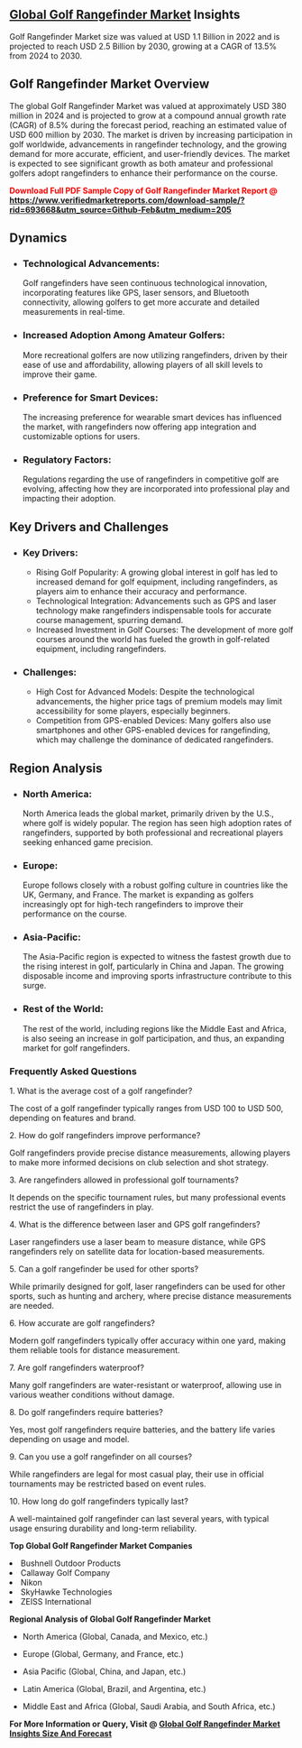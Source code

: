 <h2><a href="https://www.verifiedmarketreports.com/download-sample/?rid=693668&amp;utm_source=Github&amp;utm_medium=205" target="_blank">Global Golf Rangefinder Market</a> Insights</h2><p>Golf Rangefinder Market size was valued at USD 1.1 Billion in 2022 and is projected to reach USD 2.5 Billion by 2030, growing at a CAGR of 13.5% from 2024 to 2030.</p><p> <h2>Golf Rangefinder Market Overview</h2> <p>The global Golf Rangefinder Market was valued at approximately USD 380 million in 2024 and is projected to grow at a compound annual growth rate (CAGR) of 8.5% during the forecast period, reaching an estimated value of USD 600 million by 2030. The market is driven by increasing participation in golf worldwide, advancements in rangefinder technology, and the growing demand for more accurate, efficient, and user-friendly devices. The market is expected to see significant growth as both amateur and professional golfers adopt rangefinders to enhance their performance on the course. <strong><p><span class=""><span style="color: #ff0000;"><strong>Download Full PDF Sample Copy of Golf Rangefinder Market Report</strong> @ </span><a href="https://www.verifiedmarketreports.com/download-sample/?rid=693668&amp;utm_source=Github-Feb&amp;utm_medium=205" target="_blank">https://www.verifiedmarketreports.com/download-sample/?rid=693668&amp;utm_source=Github-Feb&amp;utm_medium=205</a></span></p></strong></p> <h2>Dynamics</h2> <ul> <li><h3>Technological Advancements:</h3> Golf rangefinders have seen continuous technological innovation, incorporating features like GPS, laser sensors, and Bluetooth connectivity, allowing golfers to get more accurate and detailed measurements in real-time.</li> <li><h3>Increased Adoption Among Amateur Golfers:</h3> More recreational golfers are now utilizing rangefinders, driven by their ease of use and affordability, allowing players of all skill levels to improve their game.</li> <li><h3>Preference for Smart Devices:</h3> The increasing preference for wearable smart devices has influenced the market, with rangefinders now offering app integration and customizable options for users.</li> <li><h3>Regulatory Factors:</h3> Regulations regarding the use of rangefinders in competitive golf are evolving, affecting how they are incorporated into professional play and impacting their adoption.</li> </ul> <h2>Key Drivers and Challenges</h2> <ul> <li><h3>Key Drivers:</h3> <ul> <li>Rising Golf Popularity: A growing global interest in golf has led to increased demand for golf equipment, including rangefinders, as players aim to enhance their accuracy and performance.</li> <li>Technological Integration: Advancements such as GPS and laser technology make rangefinders indispensable tools for accurate course management, spurring demand.</li> <li>Increased Investment in Golf Courses: The development of more golf courses around the world has fueled the growth in golf-related equipment, including rangefinders.</li> </ul> </li> <li><h3>Challenges:</h3> <ul> <li>High Cost for Advanced Models: Despite the technological advancements, the higher price tags of premium models may limit accessibility for some players, especially beginners.</li> <li>Competition from GPS-enabled Devices: Many golfers also use smartphones and other GPS-enabled devices for rangefinding, which may challenge the dominance of dedicated rangefinders.</li> </ul> </li> </ul> <h2>Region Analysis</h2> <ul> <li><h3>North America:</h3> North America leads the global market, primarily driven by the U.S., where golf is widely popular. The region has seen high adoption rates of rangefinders, supported by both professional and recreational players seeking enhanced game precision.</li> <li><h3>Europe:</h3> Europe follows closely with a robust golfing culture in countries like the UK, Germany, and France. The market is expanding as golfers increasingly opt for high-tech rangefinders to improve their performance on the course.</li> <li><h3>Asia-Pacific:</h3> The Asia-Pacific region is expected to witness the fastest growth due to the rising interest in golf, particularly in China and Japan. The growing disposable income and improving sports infrastructure contribute to this surge.</li> <li><h3>Rest of the World:</h3> The rest of the world, including regions like the Middle East and Africa, is also seeing an increase in golf participation, and thus, an expanding market for golf rangefinders.</li> </ul> <h3>Frequently Asked Questions</h3> <p>1. What is the average cost of a golf rangefinder?</p> <p>The cost of a golf rangefinder typically ranges from USD 100 to USD 500, depending on features and brand.</p> <p>2. How do golf rangefinders improve performance?</p> <p>Golf rangefinders provide precise distance measurements, allowing players to make more informed decisions on club selection and shot strategy.</p> <p>3. Are rangefinders allowed in professional golf tournaments?</p> <p>It depends on the specific tournament rules, but many professional events restrict the use of rangefinders in play.</p> <p>4. What is the difference between laser and GPS golf rangefinders?</p> <p>Laser rangefinders use a laser beam to measure distance, while GPS rangefinders rely on satellite data for location-based measurements.</p> <p>5. Can a golf rangefinder be used for other sports?</p> <p>While primarily designed for golf, laser rangefinders can be used for other sports, such as hunting and archery, where precise distance measurements are needed.</p> <p>6. How accurate are golf rangefinders?</p> <p>Modern golf rangefinders typically offer accuracy within one yard, making them reliable tools for distance measurement.</p> <p>7. Are golf rangefinders waterproof?</p> <p>Many golf rangefinders are water-resistant or waterproof, allowing use in various weather conditions without damage.</p> <p>8. Do golf rangefinders require batteries?</p> <p>Yes, most golf rangefinders require batteries, and the battery life varies depending on usage and model.</p> <p>9. Can you use a golf rangefinder on all courses?</p> <p>While rangefinders are legal for most casual play, their use in official tournaments may be restricted based on event rules.</p> <p>10. How long do golf rangefinders typically last?</p> <p>A well-maintained golf rangefinder can last several years, with typical usage ensuring durability and long-term reliability.</p> </p><p><strong>Top Global Golf Rangefinder Market Companies</strong></p><div data-test-id=""><p><li>Bushnell Outdoor Products</li><li> Callaway Golf Company</li><li> Nikon</li><li> SkyHawke Technologies</li><li> ZEISS International</li></p><div><strong>Regional Analysis of&nbsp;Global Golf Rangefinder Market</strong></div><ul><li dir="ltr"><p dir="ltr">North America&nbsp;(Global, Canada, and Mexico, etc.)</p></li><li dir="ltr"><p dir="ltr">Europe (Global, Germany, and France, etc.)</p></li><li dir="ltr"><p dir="ltr">Asia Pacific&nbsp;(Global, China, and Japan, etc.)</p></li><li dir="ltr"><p dir="ltr">Latin America&nbsp;(Global, Brazil, and Argentina, etc.)</p></li><li dir="ltr">Middle East and Africa&nbsp;(Global, Saudi Arabia, and South Africa, etc.)</li></ul><p><strong>For More Information or Query, Visit @&nbsp;</strong><strong><a href="https://www.verifiedmarketreports.com/product/golf-rangefinder-market/?utm_source=Github&amp;utm_medium=205" target="_blank">Global Golf Rangefinder Market Insights Size And Forecast</a></strong></p></div>
